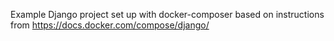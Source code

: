 Example Django project set up with docker-composer based on instructions from https://docs.docker.com/compose/django/
